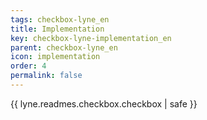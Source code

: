 ```yaml
---
tags: checkbox-lyne_en
title: Implementation
key: checkbox-lyne-implementation_en
parent: checkbox-lyne_en
icon: implementation
order: 4
permalink: false  
---
```

{{ lyne.readmes.checkbox.checkbox | safe }}



